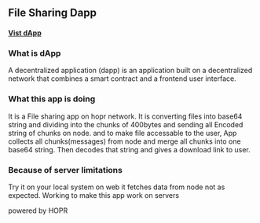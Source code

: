 ## File Sharing Dapp
#### [Vist dApp](https://hoprfsdapp.vanoob.dev)

### What is dApp 
A decentralized application (dapp) is an application built on a decentralized network that combines a smart contract and a frontend user interface.

### What this app is doing
It is a File sharing app on hopr network.
It is converting files into base64 string and dividing into the chunks of 400bytes and sending all Encoded string of chunks on node.
and to make file accessable to the user, App collects all chunks(messages) from node and merge all chunks into one base64 string.
Then decodes that string and gives a download link to user.

### Because of server limitations
Try it on your local system on web it fetches data from node not as expected.
Working to make this app work on servers





powered by HOPR
